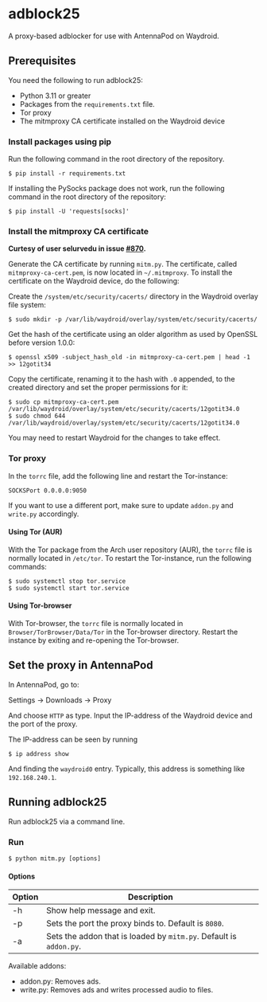 # adblock25
A proxy-based adblocker for use with AntennaPod on Waydroid.


## Prerequisites 
You need the following to run adblock25:
 * Python 3.11 or greater
 * Packages from the `requirements.txt` file.
 * Tor proxy
 * The mitmproxy CA certificate installed on the Waydroid device


### Install packages using pip
Run the following command in the root directory of the repository.
```
$ pip install -r requirements.txt
```
If installing the PySocks package does not work, run the following command in the root directory of the repository:
```
$ pip install -U 'requests[socks]'
```

### Install the mitmproxy CA certificate
**Curtesy of user selurvedu in issue [#870](https://github.com/waydroid/waydroid/issues/870).**

Generate the CA certificate by running `mitm.py`. The certificate, called `mitmproxy-ca-cert.pem`, is now located in `~/.mitmproxy`. 
To install the certificate on the Waydroid device, do the following:

Create the `/system/etc/security/cacerts/` directory in the Waydroid overlay file system:
```
$ sudo mkdir -p /var/lib/waydroid/overlay/system/etc/security/cacerts/
```

Get the hash of the certificate using an older algorithm as used by OpenSSL before version 1.0.0:
```
$ openssl x509 -subject_hash_old -in mitmproxy-ca-cert.pem | head -1
>> 12gotit34
```

Copy the certificate, renaming it to the hash with `.0` appended, to the created directory and set the proper permissions for it:
```
$ sudo cp mitmproxy-ca-cert.pem /var/lib/waydroid/overlay/system/etc/security/cacerts/12gotit34.0
$ sudo chmod 644 /var/lib/waydroid/overlay/system/etc/security/cacerts/12gotit34.0
```

You may need to restart Waydroid for the changes to take effect. 

### Tor proxy
In the `torrc` file, add the following line and restart the Tor-instance:
```
SOCKSPort 0.0.0.0:9050
```
If you want to use a different port, make sure to update `addon.py` and `write.py` accordingly.

#### Using Tor (AUR)

With the Tor package from the Arch user repository (AUR), the `torrc` file is normally located in `/etc/tor`.
To restart the Tor-instance, run the following commands:

```
$ sudo systemctl stop tor.service
$ sudo systemctl start tor.service
```

#### Using Tor-browser
With Tor-browser, the `torrc` file is normally located in `Browser/TorBrowser/Data/Tor` in the Tor-browser directory. Restart the instance by exiting and re-opening the Tor-browser.

 


## Set the proxy in AntennaPod
In AntennaPod, go to:

Settings &#8594; Downloads &#8594; Proxy

And choose `HTTP` as type. Input the IP-address of the Waydroid device and the port of the proxy.

The IP-address can be seen by running 
```
$ ip address show
```

And finding the `waydroid0` entry. Typically, this address is something like `192.168.240.1`. 

 
## Running adblock25

Run adblock25 via a command line. 

### Run

```
$ python mitm.py [options]
```

#### Options
|  Option | Description  |
|---|---|
| -h |  Show help message and exit.|
| -p |  Sets the port the proxy binds to. Default is `8080`.|
| -a  |  Sets the addon that is loaded by `mitm.py`. Default is `addon.py`.|

Available addons:
 * addon.py: Removes ads.
 * write.py: Removes ads and writes processed audio to files.  

